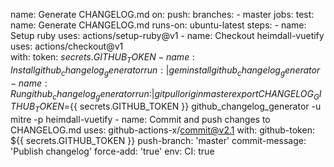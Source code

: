 name: Generate CHANGELOG.md
on:
  push:
    branches:
      - master
jobs:
  test:
    name: Generate CHANGELOG.md
    runs-on: ubuntu-latest
    steps:
      - name: Setup ruby
        uses: actions/setup-ruby@v1
      - name: Checkout heimdall-vuetify
        uses: actions/checkout@v1  
        with:
          token: ${{secrets.GITHUB_TOKEN}}   
      - name: Install github_changelog_generator
        run: |
          gem install github_changelog_generator
      - name: Run github_changelog_generator 
        run: |
          git pull origin master
          export CHANGELOG_GITHUB_TOKEN=${{ secrets.GITHUB_TOKEN }}
          github_changelog_generator -u mitre -p heimdall-vuetify
      - name: Commit and push changes to CHANGELOG.md
        uses: github-actions-x/commit@v2.1
        with:
          github-token: ${{ secrets.GITHUB_TOKEN }}
          push-branch: 'master'
          commit-message: 'Publish changelog'
          force-add: 'true'
        env:
          CI: true